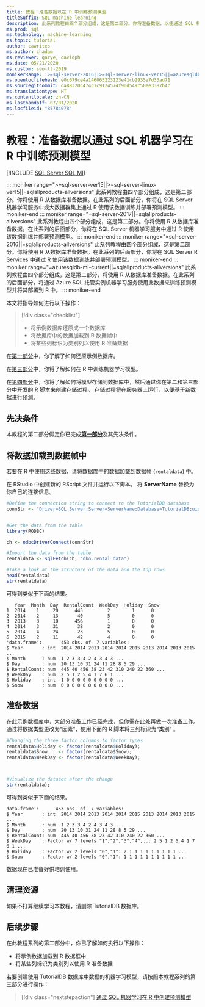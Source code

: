 ```yaml
---
title: 教程：准备数据以在 R 中训练预测模型
titleSuffix: SQL machine learning
description: 此系列教程由四个部分组成，这是第二部分。你将准备数据，以便通过 SQL 机器学习在 R 中训练预测模型。
ms.prod: sql
ms.technology: machine-learning
ms.topic: tutorial
author: cawrites
ms.author: chadam
ms.reviewer: garye, davidph
ms.date: 05/21/2020
ms.custom: seo-lt-2019
monikerRange: '>=sql-server-2016||>=sql-server-linux-ver15||=azuresqldb-mi-current||=sqlallproducts-allversions'
ms.openlocfilehash: e0c679ce4a146065223123e41cb2935e7d33ad71
ms.sourcegitcommit: da88320c474c1c9124574f90d549c50ee3387b4c
ms.translationtype: HT
ms.contentlocale: zh-CN
ms.lasthandoff: 07/01/2020
ms.locfileid: "85784078"
---
```

# <a name="tutorial-prepare-data-to-train-a-predictive-model-in-r-with-sql-machine-learning"></a>教程：准备数据以通过 SQL 机器学习在 R 中训练预测模型
[!INCLUDE [SQL Server SQL MI](../../includes/applies-to-version/sql-asdbmi.md)]

::: moniker range=">=sql-server-ver15||>=sql-server-linux-ver15||=sqlallproducts-allversions"
此系列教程由四个部分组成，这是第二部分。你将使用 R 从数据库准备数据。在此系列的后面部分，你将在 SQL Server 机器学习服务中或大数据群集上通过 R 使用该数据训练并部署预测模型。
::: moniker-end
::: moniker range="=sql-server-2017||=sqlallproducts-allversions"
此系列教程由四个部分组成，这是第二部分。你将使用 R 从数据库准备数据。在此系列的后面部分，你将在 SQL Server 机器学习服务中通过 R 使用该数据训练并部署预测模型。
::: moniker-end
::: moniker range="=sql-server-2016||=sqlallproducts-allversions"
此系列教程由四个部分组成，这是第二部分。你将使用 R 从数据库准备数据。在此系列的后面部分，你将在 SQL Server R Services 中通过 R 使用该数据训练并部署预测模型。
::: moniker-end
::: moniker range="=azuresqldb-mi-current||=sqlallproducts-allversions"
此系列教程由四个部分组成，这是第二部分，将使用 R 从数据库准备数据。在此系列的后面部分，将通过 Azure SQL 托管实例机器学习服务使用此数据来训练预测模型并将其部署到 R 中。
::: moniker-end

本文将指导如何进行以下操作：

> [!div class="checklist"]
> * 将示例数据库还原成一个数据库
> * 将数据库中的数据加载到 R 数据帧中
> * 将某些列标识为类别列以使用 R 准备数据

在[第一部分](r-predictive-model-introduction.md)中，你了解了如何还原示例数据库。

在[第三部分](r-predictive-model-train.md)中，你将了解如何在 R 中训练机器学习模型。

在[第四部分](r-predictive-model-deploy.md)中，你将了解如何将模型存储到数据库中，然后通过你在第二和第三部分中开发的 R 脚本来创建存储过程。 存储过程将在服务器上运行，以便基于新数据进行预测。

## <a name="prerequisites"></a>先决条件

本教程的第二部分假定你已完成[**第一部分**](r-predictive-model-introduction.md)及其先决条件。

## <a name="load-the-data-into-a-data-frame"></a>将数据加载到数据帧中

若要在 R 中使用这些数据，请将数据库中的数据加载到数据帧 (`rentaldata`) 中。

在 RStudio 中创建新的 RScript 文件并运行以下脚本。 将 **ServerName** 替换为你自己的连接信息。

```r
#Define the connection string to connect to the TutorialDB database
connStr <- "Driver=SQL Server;Server=ServerName;Database=TutorialDB;uid=Username;pwd=Password"


#Get the data from the table
library(RODBC)

ch <- odbcDriverConnect(connStr)

#Import the data from the table
rentaldata <- sqlFetch(ch, "dbo.rental_data")

#Take a look at the structure of the data and the top rows
head(rentaldata)
str(rentaldata)
```

可得到类似于下面的结果。

```results
   Year  Month  Day  RentalCount  WeekDay  Holiday  Snow
1  2014    1     20      445         2        1      0
2  2014    2     13       40         5        0      0
3  2013    3     10      456         1        0      0
4  2014    3     31       38         2        0      0
5  2014    4     24       23         5        0      0
6  2015    2     11       42         4        0      0
'data.frame':       453 obs. of  7 variables:
$ Year       : int  2014 2014 2013 2014 2014 2015 2013 2014 2013 2015 ...
$ Month      : num  1 2 3 3 4 2 4 3 4 3 ...
$ Day        : num  20 13 10 31 24 11 28 8 5 29 ...
$ RentalCount: num  445 40 456 38 23 42 310 240 22 360 ...
$ WeekDay    : num  2 5 1 2 5 4 1 7 6 1 ...
$ Holiday    : int  1 0 0 0 0 0 0 0 0 0 ...
$ Snow       : num  0 0 0 0 0 0 0 0 0 0 ...
```

## <a name="prepare-the-data"></a>准备数据

在此示例数据库中，大部分准备工作已经完成，但你需在此处再做一次准备工作。
通过将数据类型更改为“因素”，使用下面的 R 脚本将三列标识为“类别” 。



```r
#Changing the three factor columns to factor types
rentaldata$Holiday <- factor(rentaldata$Holiday);
rentaldata$Snow    <- factor(rentaldata$Snow);
rentaldata$WeekDay <- factor(rentaldata$WeekDay);



#Visualize the dataset after the change
str(rentaldata);
```

可得到类似于下面的结果。

```results
data.frame':      453 obs. of  7 variables:
$ Year       : int  2014 2014 2013 2014 2014 2015 2013 2014 2013 2015 ...
$ Month      : num  1 2 3 3 4 2 4 3 4 3 ...
$ Day        : num  20 13 10 31 24 11 28 8 5 29 ...
$ RentalCount: num  445 40 456 38 23 42 310 240 22 360 ...
$ WeekDay    : Factor w/ 7 levels "1","2","3","4",..: 2 5 1 2 5 4 1 7 6 1 ...
$ Holiday    : Factor w/ 2 levels "0","1": 2 1 1 1 1 1 1 1 1 1 ...
$ Snow       : Factor w/ 2 levels "0","1": 1 1 1 1 1 1 1 1 1 1 ...
```

数据现在已准备好供培训使用。

## <a name="clean-up-resources"></a>清理资源

如果不打算继续学习本教程，请删除 TutorialDB 数据库。

## <a name="next-steps"></a>后续步骤

在此教程系列的第二部分中，你已了解如何执行以下操作：

* 将示例数据加载到 R 数据框中
* 将某些列标识为类别列以使用 R 准备数据

若要创建使用 TutorialDB 数据库中数据的机器学习模型，请按照本教程系列的第三部分进行操作：

> [!div class="nextstepaction"]
> [通过 SQL 机器学习在 R 中创建预测模型](r-predictive-model-train.md)
